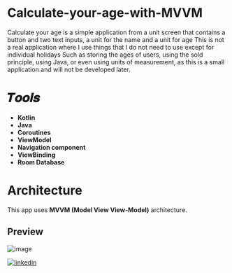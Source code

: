 # Calculate-your-age-with-MVVM
Calculate your age is a simple application from a unit screen that contains a button and two text inputs, a unit for the name and a unit for age
This is not a real application where I use things that I do not need to use except for individual holidays
Such as storing the ages of users, using the sold principle, using Java, or even using units of measurement, as this is a small application and will not be developed later.
# 𝑻𝒐𝒐𝒍𝒔
- **Kotlin**
- **Java**
- **Coroutines**
- **ViewModel**
- **Navigation component**
- **ViewBinding**
- **Room Database**
# Architecture 
This app uses **MVVM (Model View View-Model)** architecture.
 
## Preview
![image](https://github.com/essamheshmy/Calculate-your-age-with-MVVM/assets/110932669/4d47c030-93cc-4342-89df-a4d3b9680a14)

[![linkedin](https://img.shields.io/badge/linkedin-0A66C2?style=for-the-badge&logo=linkedin&logoColor=white)](https://www.linkedin.com/in/essamheshmy/)

